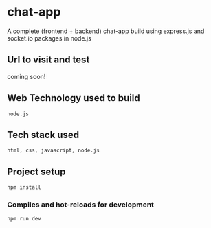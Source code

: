 # chat-app
A complete (frontend + backend) chat-app build using express.js and socket.io packages in node.js

## Url to visit and test
coming soon!

## Web Technology used to build
```
node.js
```

## Tech stack used
```
html, css, javascript, node.js
```

## Project setup
```
npm install
```

### Compiles and hot-reloads for development
```
npm run dev
```

